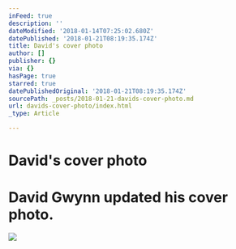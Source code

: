 ```yaml
---
inFeed: true
description: ''
dateModified: '2018-01-14T07:25:02.680Z'
datePublished: '2018-01-21T08:19:35.174Z'
title: David's cover photo
author: []
publisher: {}
via: {}
hasPage: true
starred: true
datePublishedOriginal: '2018-01-21T08:19:35.174Z'
sourcePath: _posts/2018-01-21-davids-cover-photo.md
url: davids-cover-photo/index.html
_type: Article

---
```

# David's cover photo

# David Gwynn updated his cover photo.

<article style=""><img src="https://scontent.xx.fbcdn.net/v/t1.0-9/s720x720/18664544_1683283218351855_1773153085975267157_n.jpg?oh=b7058261d598958bfcf4e8741f6760c6&amp;oe=5ADF2B6D" /></article>